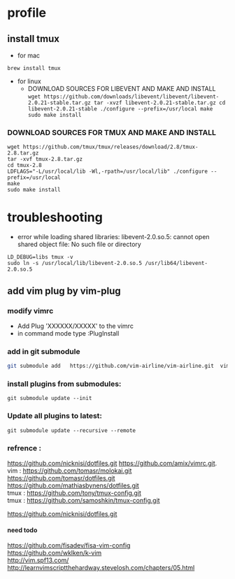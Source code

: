 # profile

## install tmux
- for mac
```
brew install tmux
```
- for linux 
  +  DOWNLOAD SOURCES FOR LIBEVENT AND MAKE AND INSTALL   
				```
				wget https://github.com/downloads/libevent/libevent/libevent-2.0.21-stable.tar.gz
				tar -xvzf libevent-2.0.21-stable.tar.gz
				cd libevent-2.0.21-stable
				./configure --prefix=/usr/local
				make
				sudo make install
				```

### DOWNLOAD SOURCES FOR TMUX AND MAKE AND INSTALL
```
wget https://github.com/tmux/tmux/releases/download/2.8/tmux-2.8.tar.gz
tar -xvf tmux-2.8.tar.gz
cd tmux-2.8
LDFLAGS="-L/usr/local/lib -Wl,-rpath=/usr/local/lib" ./configure --prefix=/usr/local
make
sudo make install
```

# troubleshooting
- error while loading shared libraries: libevent-2.0.so.5: cannot open shared object file: No such file or directory
```
LD_DEBUG=libs tmux -v   
sudo ln -s /usr/local/lib/libevent-2.0.so.5 /usr/lib64/libevent-2.0.so.5
```

## add vim plug by vim-plug
### modify vimrc 
- Add Plug 'XXXXXX/XXXXX' to the vimrc
- in command mode  type :PlugInstall
### add in git submodule
```bash
git submodule add   https://github.com/vim-airline/vim-airline.git  vim/plugged/vim-airline
```
### install plugins from submodules:
```
git submodule update --init
```

### Update all plugins to latest:
```
git submodule update --recursive --remote
```

### refrence :   
   https://github.com/nicknisi/dotfiles.git
	https://github.com/amix/vimrc.git.   
	vim :	https://github.com/tomasr/molokai.git  
	https://github.com/tomasr/dotfiles.git  
	https://github.com/mathiasbynens/dotfiles.git  
  tmux : https://github.com/tony/tmux-config.git	  
  tmux : https://github.com/samoshkin/tmux-config.git  
	
https://github.com/nicknisi/dotfiles.git
#### need todo 
https://github.com/fisadev/fisa-vim-config  
https://github.com/wklken/k-vim  
http://vim.spf13.com/  
http://learnvimscriptthehardway.stevelosh.com/chapters/05.html
